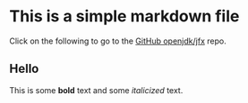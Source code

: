 # This is a simple markdown file

Click on the following to go to the [GitHub openjdk/jfx](https://github.com/openjdk/jfx) repo.

## Hello

This is some __bold__ text and some _italicized_ text.
